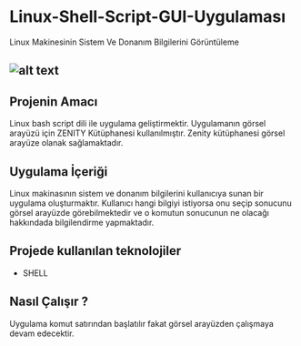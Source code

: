 # Linux-Shell-Script-GUI-Uygulaması
Linux Makinesinin Sistem Ve Donanım Bilgilerini Görüntüleme
## ![alt text](https://www.google.com/url?sa=i&url=https%3A%2F%2Fpngimg.com%2Fimages%2Flogos%2Flinux&psig=AOvVaw0jbQYg0q98Wv9u2o578IGW&ust=1642120493087000&source=images&cd=vfe&ved=0CAsQjRxqFwoTCNDp69e9rfUCFQAAAAAdAAAAABAD)

## Projenin Amacı
Linux bash script dili ile uygulama geliştirmektir. Uygulamanın görsel arayüzü için  ZENITY Kütüphanesi kullanılmıştır. Zenity kütüphanesi görsel arayüze olanak sağlamaktadır.

## Uygulama  İçeriği
Linux makinasının sistem ve donanım bilgilerini kullanıcıya sunan bir uygulama oluşturmaktır. Kullanıcı hangi bilgiyi istiyorsa onu seçip sonucunu görsel arayüzde görebilmektedir ve o komutun sonucunun ne olacağı hakkındada bilgilendirme yapmaktadır. 

## Projede kullanılan teknolojiler
 - SHELL

## Nasıl Çalışır ?
Uygulama komut satırından başlatılır fakat görsel arayüzden çalışmaya devam edecektir.

 
     
